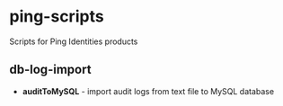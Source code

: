 # ping-scripts
Scripts for Ping Identities products

## db-log-import
* **auditToMySQL** - import audit logs from text file to MySQL database
